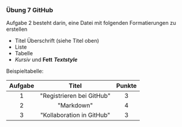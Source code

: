 ### Übung 7 GitHub

Aufgabe 2 besteht darin, eine Datei mit folgenden Formatierungen zu erstellen
* Titel Überschrift (siehe Titel oben)
* Liste
* Tabelle
* *Kursiv* und **Fett** ***Textstyle***

Beispieltabelle:

| Aufgabe | Titel | Punkte |
|:------:|:----:| :--------:|
| 1 | "Registrieren bei GitHub" | 3 |
| 2 | "Markdown" | 4 |
| 3 | "Kollaboration in GitHub" | 3 |
